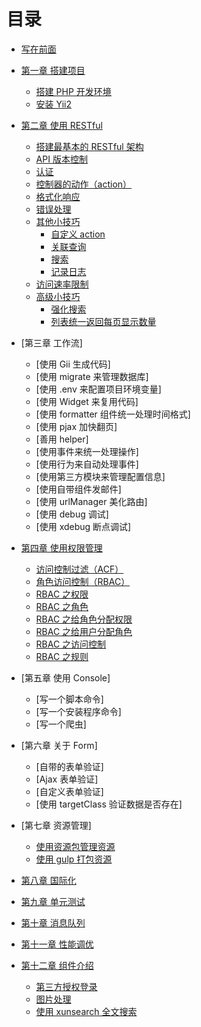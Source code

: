# 目录

* [写在前面](README.md)

* [第一章 搭建项目](book/01/1.0.md)
    * [搭建 PHP 开发环境](book/01/1.1.md)
    * [安装 Yii2](book/01/1.2.md)

* [第二章 使用 RESTful](book/02/2.0.md)
    * [搭建最基本的 RESTful 架构](book/02/2.1.md)
    * [API 版本控制](book/02/2.2.md)
    * [认证](book/02/2.3.md)
    * [控制器的动作（action）](book/02/2.4.md)
    * [格式化响应](book/02/2.5.md)
    * [错误处理](book/02/2.6.md)
    * [其他小技巧](book/02/2.5.md)
        * [自定义 action](book/02/2.5.md)
        * [关联查询](book/02/2.5.md)
        * [搜索](book/02/2.5.md)
        * [记录日志](book/02/2.5.md)
    * [访问速率限制](book/02/2.6.md)
    * [高级小技巧](book/02/2.7.md)
        * [强化搜索](book/02/2.7.md)
        * [列表统一返回每页显示数量](book/02/2.7.md)

* [第三章 工作流]
    * [使用 Gii 生成代码]
    * [使用 migrate 来管理数据库]
    * [使用 .env 来配置项目环境变量]
    * [使用 Widget 来复用代码]
    * [使用 formatter 组件统一处理时间格式]
    * [使用 pjax 加快翻页]
    * [善用 helper]
    * [使用事件来统一处理操作]
    * [使用行为来自动处理事件]
    * [使用第三方模块来管理配置信息]
    * [使用自带组件发邮件]
    * [使用 urlManager 美化路由]
    * [使用 debug 调试]
    * [使用 xdebug 断点调试]

* [第四章 使用权限管理](book/04/4.0.md)
    * [访问控制过滤（ACF）](book/04/4.1.md)
    * [角色访问控制（RBAC）](book/04/4.2.md)
    * [RBAC 之权限](book/04/4.3.md)
    * [RBAC 之角色](book/04/4.4.md)
    * [RBAC 之给角色分配权限](book/04/4.5.md)
    * [RBAC 之给用户分配角色](book/04/4.6.md)
    * [RBAC 之访问控制](book/04/4.7.md)
    * [RBAC 之规则](book/04/4.8.md)

* [第五章 使用 Console]
    * [写一个脚本命令]
    * [写一个安装程序命令]
    * [写一个爬虫]

* [第六章 关于 Form]
    * [自带的表单验证]
    * [Ajax 表单验证]
    * [自定义表单验证]
    * [使用 targetClass 验证数据是否存在]

* [第七章 资源管理]
    * [使用资源包管理资源](.md)
    * [使用 gulp 打包资源](.md)
* [第八章 国际化](.md)
* [第九章 单元测试](.md)
* [第十章 消息队列](.md)
* [第十一章 性能调优](.md)
* [第十二章 组件介绍](.md)
    * [第三方授权登录]()
    * [图片处理]()
    * [使用 xunsearch 全文搜索]()


